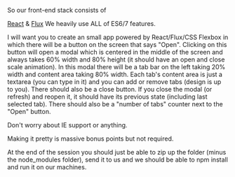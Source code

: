 So our front-end stack consists of

[React](https://facebook.github.io/react/) & [Flux](https://facebook.github.io/flux/)
We heavily use ALL of ES6/7 features.

I will want you to create an small app powered by React/Flux/CSS Flexbox in which there will be a button on the screen that says "Open". Clicking on this button will open a modal which is centered in the middle of the screen and always takes 60% width and 80% height (it should have an open and close scale animation). In this modal there will be a tab bar on the left taking 20% width and content area taking 80% width. Each tab's content area is just a textarea (you can type in it) and you can add or remove tabs (design is up to you). There should also be a close button. If you close the modal (or refresh) and reopen it, it should have its previous state (including last selected tab). There should also be a "number of tabs" counter next to the "Open" button.

Don't worry about IE support or anything.

Making it pretty is massive bonus points but not required.

At the end of the session you should just be able to zip up the folder (minus the node_modules folder), send it to us and we should be able to npm install and run it on our machines.